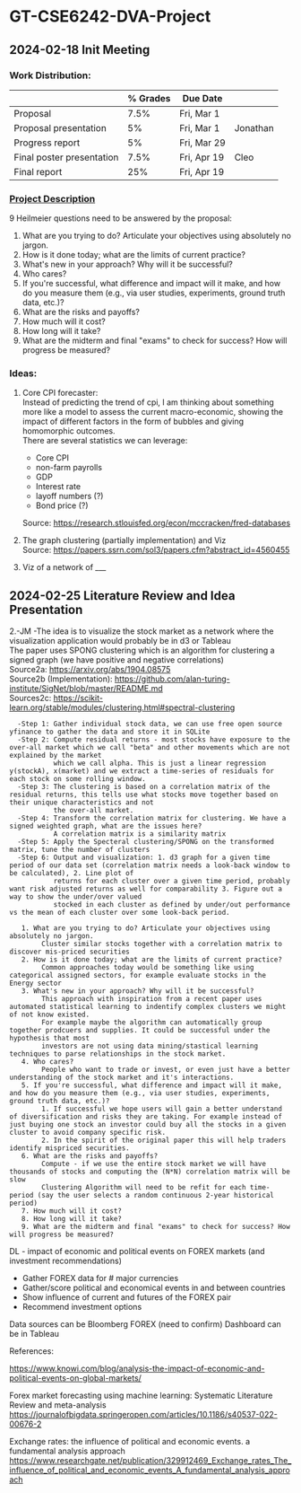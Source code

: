 # GT-CSE6242-DVA-Project

## 2024-02-18 Init Meeting
### Work Distribution:
|                            | % Grades |   Due Date  |        | 
| -------------------------- | -------- | ----------- |--------| 
|          Proposal          |   7.5%   | Fri, Mar 1  |        | 
|    Proposal presentation   |    5%    | Fri, Mar 1  |Jonathan| 
|       Progress report      |    5%    | Fri, Mar 29 |        | 
|  Final poster presentation |   7.5%   | Fri, Apr 19 |  Cleo  | 
|        Final report        |   25%    | Fri, Apr 19 |        | 

### [Project Description](https://docs.google.com/document/u/0/d/e/2PACX-1vSlYrMw402tL3F95ay-AaptTdF80UOER-gne_O0kqbuuk6WXrlsjwaYjjS0Jyl95dXYyDLjh9DR1mln/pub?pli=1)
9 Heilmeier questions need to be answered by the proposal:

1. What are you trying to do? Articulate your objectives using absolutely no jargon.
2. How is it done today; what are the limits of current practice?
3. What's new in your approach? Why will it be successful?
4. Who cares?
5. If you're successful, what difference and impact will it make, and how do you measure them (e.g., via user studies, experiments, ground truth data, etc.)?
6. What are the risks and payoffs?
7. How much will it cost?
8. How long will it take?
9. What are the midterm and final "exams" to check for success? How will progress be measured?

### Ideas:
1. Core CPI forecaster:
<br /> Instead of predicting the trend of cpi, I am thinking about something more like a model to assess the current macro-economic, showing the impact of different factors in the form of bubbles and giving homomorphic outcomes.
<br /> There are several statistics we can leverage:
    - Core CPI
    - non-farm payrolls
    - GDP
    - Interest rate
    - layoff numbers (?)
    - Bond price (?)
      
    Source: https://research.stlouisfed.org/econ/mccracken/fred-databases

2. The graph clustering (partially implementation) and Viz
<br /> Source: https://papers.ssrn.com/sol3/papers.cfm?abstract_id=4560455


3. Viz of a network of ___

## 2024-02-25 Literature Review and Idea Presentation

2.-JM
-The idea is to visualize the stock market as a network where the visualization application would probably be in d3 or Tableau  
      The paper uses SPONG clustering which is an algorithm for clustering a signed graph (we have positive and negative correlations)
<br /> Source2a: https://arxiv.org/abs/1904.08575
<br /> Source2b (Implementation): https://github.com/alan-turing-institute/SigNet/blob/master/README.md
<br /> Sources2c: https://scikit-learn.org/stable/modules/clustering.html#spectral-clustering

      -Step 1: Gather individual stock data, we can use free open source yfinance to gather the data and store it in SQLite
      -Step 2: Compute residual returns - most stocks have exposure to the over-all market which we call "beta" and other movements which are not explained by the market 
               which we call alpha. This is just a linear regression y(stockA), x(market) and we extract a time-series of residuals for each stock on some rolling window.
      -Step 3: The clustering is based on a correlation matrix of the residual returns, this tells use what stocks move together based on their unique characteristics and not 
               the over-all market. 
      -Step 4: Transform the correlation matrix for clustering. We have a signed weighted graph, what are the issues here?
               A correlation matrix is a similarity matrix
      -Step 5: Apply the Specteral clustering/SPONG on the transformed matrix, tune the number of clusters
      -Step 6: Output and visualization: 1. d3 graph for a given time period of our data set (correlation matrix needs a look-back window to be calculated), 2. Line plot of 
               returns for each cluster over a given time period, probably want risk adjusted returns as well for comparability 3. Figure out a way to show the under/over valued
               stocked in each cluster as defined by under/out performance vs the mean of each cluster over some look-back period.

       1. What are you trying to do? Articulate your objectives using absolutely no jargon.
            Cluster similar stocks together with a correlation matrix to discover mis-priced securities
       2. How is it done today; what are the limits of current practice?
            Common approaches today would be something like using categorical assigned sectors, for example evaluate stocks in the Energy sector
       3. What's new in your approach? Why will it be successful?
            This approach with inspiration from a recent paper uses automated statistical learning to indentify complex clusters we might of not know existed.
            For example maybe the algorithm can automatically group together prodcuers and supplies. It could be successful under the hypothesis that most 
            investors are not using data mining/stastical learning techniques to parse relationships in the stock market. 
       4. Who cares?
            People who want to trade or invest, or even just have a better understanding of the stock market and it's interactions. 
       5. If you're successful, what difference and impact will it make, and how do you measure them (e.g., via user studies, experiments, ground truth data, etc.)?
            1. If successful we hope users will gain a better understand of diversification and risks they are taking. For example instead of just buying one stock an investor could buy all the stocks in a given cluster to avoid company specific risk.
            2. In the spirit of the original paper this will help traders identify mispriced securities.  
       6. What are the risks and payoffs?
            Compute - if we use the entire stock market we will have thousands of stocks and computing the (N*N) correlation matrix will be slow
            Clustering Algorithm will need to be refit for each time-period (say the user selects a random continuous 2-year historical period)
       7. How much will it cost?
       8. How long will it take?
       9. What are the midterm and final "exams" to check for success? How will progress be measured?



 DL - impact of economic and political events on FOREX markets (and investment recommendations)
 
- Gather FOREX data for # major currencies
- Gather/score political and economical events in and between countries 
- Show influence of current and futures of the FOREX pair
- Recommend investment options

Data sources can be Bloomberg FOREX (need to confirm)
Dashboard can be in Tableau



References:

https://www.knowi.com/blog/analysis-the-impact-of-economic-and-political-events-on-global-markets/

Forex market forecasting using machine learning: Systematic Literature Review and meta-analysis
https://journalofbigdata.springeropen.com/articles/10.1186/s40537-022-00676-2

Exchange rates: the influence of political and economic events. а fundamental analysis approach 
https://www.researchgate.net/publication/329912469_Exchange_rates_The_influence_of_political_and_economic_events_A_fundamental_analysis_approach


